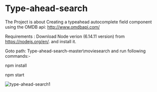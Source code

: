 # Type-ahead-search

The Project is about Creating a typeahead autocomplete field component using the OMDB api: http://www.omdbapi.com/

Requirements : Download Node verion (6.14.11 version) from https://nodejs.org/en/. and install it.

Goto path: Type-ahead-search-master\moviesearch and run following commands:- 
  
  npm install 
  
  npm start

![type-ahead-search1](https://user-images.githubusercontent.com/43376034/113429620-75a64180-93f6-11eb-9cd1-13b6b55f6ad7.png)
